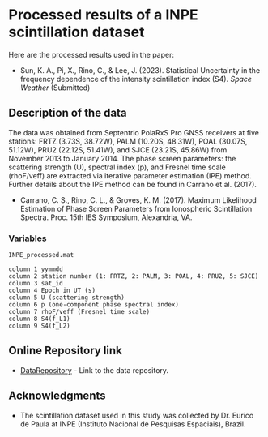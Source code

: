 # Processed results of a INPE scintillation dataset

Here are the processed results used in the paper:

* Sun, K. A., Pi, X., Rino, C., & Lee, J. (2023). Statistical Uncertainty in the frequency dependence of the intensity scintillation index (S4). *Space Weather* (Submitted)

## Description of the data

The data was obtained from Septentrio PolaRxS Pro GNSS receivers at five stations: FRTZ (3.73S, 38.72W), PALM (10.20S, 48.31W), POAL (30.07S, 51.12W), PRU2 (22.12S, 51.41W), and SJCE (23.21S, 45.86W) from November 2013 to January 2014.
The phase screen parameters: the scattering strength (U), spectral index (p), and Fresnel time scale (rhoF/veff) are extracted via iterative parameter estimation (IPE) method.
Further details about the IPE method can be found in Carrano et al. (2017).

* Carrano, C. S., Rino, C. L., & Groves, K. M. (2017). Maximum Likelihood Estimation of Phase Screen Parameters from Ionospheric Scintillation Spectra. Proc. 15th IES Symposium, Alexandria, VA.

### Variables

```
INPE_processed.mat

column 1 yymmdd
column 2 station number (1: FRTZ, 2: PALM, 3: POAL, 4: PRU2, 5: SJCE)
column 3 sat_id
column 4 Epoch in UT (s)
column 5 U (scattering strength)
column 6 p (one-component phase spectral index)
column 7 rhoF/veff (Fresnel time scale)
column 8 S4(f_L1)
column 9 S4(f_L2)

```

## Online Repository link

* [DataRepository](https://github.com/kiyoungsun/INPE-scintillation-data) - Link to the data repository.

## Acknowledgments

* The scintillation dataset used in this study was collected by Dr. Eurico de Paula at INPE (Instituto Nacional de Pesquisas Espaciais), Brazil.
